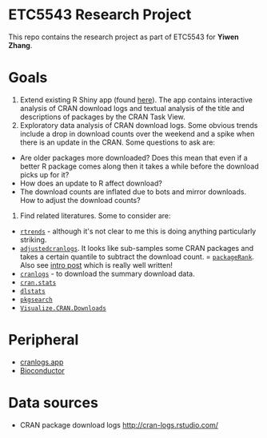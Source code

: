 # ETC5543 Research Project

This repo contains the research project as part of ETC5543 for **Yiwen Zhang**.


# Goals

1. Extend existing R Shiny app (found [here](https://github.com/emitanaka/shinyctv)). The app contains interactive analysis of CRAN download logs and textual analysis of the title and descriptions of packages by the CRAN Task View.
1. Exploratory data analysis of CRAN download logs. Some obvious trends include a drop in download counts over the weekend and a spike when there is an update in the CRAN. Some questions to ask are:
  - Are older packages more downloaded? Does this mean that even if a better R package comes along then it takes a while before the download picks up for it?
  - How does an update to R affect download?
  - The download counts are inflated due to bots and mirror downloads. How to adjust the download counts?
1. Find related literatures. Some to consider are:
  - [`rtrends`](https://cran.r-project.org/web/packages/rtrends/rtrends.pdf) - although it's not clear to me this is doing anything particularly striking.
  - [`adjustedcranlogs`](https://github.com/tylermorganwall/adjustedcranlogs). It looks like sub-samples some CRAN packages and takes a certain quantile to subtract the download count. 
  = [`packageRank`](https://github.com/lindbrook/packageRank). Also see [intro post](https://blog.r-hub.io/2020/05/11/packagerank-intro/) which is really well written!
  - [`cranlogs`](https://github.com/r-hub/cranlogs) - to download the summary download data. 
  - [`cran.stats`](https://github.com/arunsrinivasan/cran.stats)
  - [`dlstats`](https://github.com/GuangchuangYu/dlstats)
  - [`pkgsearch`](https://github.com/r-hub/pkgsearch/)
  - [`Visualize.CRAN.Downloads`](https://cran.r-project.org/web/packages/Visualize.CRAN.Downloads/vignettes/Visualize.CRAN.Downloads.html)
  
# Peripheral

- [cranlogs.app](https://github.com/r-hub/cranlogs.app)
- [Bioconductor](https://bioconductor.org/packages/stats/)
  
# Data sources

- CRAN package download logs http://cran-logs.rstudio.com/